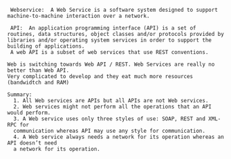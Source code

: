      Webservice:  A Web Service is a software system designed to support machine-to-machine interaction over a network.

     API:  An application programming interface (API) is a set of routines, data structures, object classes and/or protocols provided by libraries and/or operating system services in order to support the building of applications.
     A web API is a subset of web services that use REST conventions.
     
    Web is switching towards Web API / REST. Web Services are really no better than Web API. 
    Very complicated to develop and they eat much more resources (bandwidtch and RAM)
    
    Summary:
      1. All Web services are APIs but all APIs are not Web services.
      2. Web services might not perform all the operations that an API would perform.
      3. A Web service uses only three styles of use: SOAP, REST and XML-RPC for
      communication whereas API may use any style for communication.
      4. A Web service always needs a network for its operation whereas an API doesn’t need
      a network for its operation.

